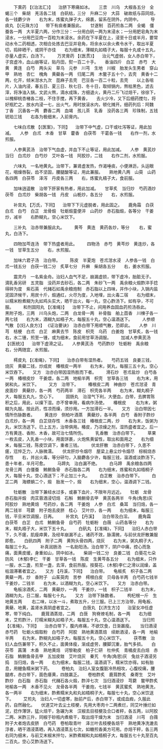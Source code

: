 <!-- { "loadSidebar": true } -->
　　下熏药 【《治法汇》】 　治脐下寒痛如冰。　　三柰　川乌　大椒各五分　全蝎三个　柴胡　羌活各二钱　白矾枯，三分　升麻二分　大蒜　破故纸与蒜同焙，各一钱麝少许　　右为末，炼蜜丸弹子大，绵裹，留系在阴外，内阴中。
　　导痰丸 【《元珠方》】 　带下有痰者兼服此。　　廿遂制　百药煎各二两　全蝎　僵蚕各一两　大半夏六两，分作三分：一分用白矾一两为末浸水；一分用肥皂角为末浸水，一分用巴豆肉一百粒为末浸水。余药在下半夏在上，浸至十日或半月，要常动水令二药相透，次相合处拣去巴豆并皂角，将余水以余火煮令水干，取出半夏切，捣碎晒干，或阴干亦佳　　右为细末，薄糊丸如梧子大，每服十丸或十五丸，亦量人虚实，白汤下。
　　万灵膏药 【《医贯》】 　治元气虚弱，女人赤白带下，子宫虚冷，血山崩等证，贴丹田，熨一百二十手。　　香油四斤　白芷　赤芍　大黄　黄连　白芍　两头尖　草乌　元参　川芎　生地　川椒　胎发头生男者　穿山甲　熟地　杏仁　槐角　黄蘗各一两　归尾二两　木鳖子五十个，去壳　黄香十二两，化开，倾米泔水九次　萞麻子去壳　巴豆各一百二十粒，去壳　　以上各咀片，入油内浸，春五日、夏三日、秋七日、冬十日，取倾锅内，熬枯黑色，滤去滓，将净油入锅，文武火熬，滴水成珠，方细退火，黄丹二斤飞过焙干，徐徐下，以槐柳桃杏楮各二枝，不住手搅，再下黄香，　　去火少冷，又下后细药搅匀，将好瓶贮之，放水内浸一七，出火气，用时放滚水内，顿化摊开。细药列后：阿魏　丁香　沉香各一两　麝香二两　血竭　孩儿茶　乳香　没药各三两　珍珠制，五钱　琥珀三钱　　右各为极细末，入前膏内。

　　七味白朮散 【《医案》，下同】 　治带下中气虚，口干或吐泻等证，用此加减。　　人参　白朮　木香　甘草　藿香　白茯苓　干葛各一钱　　右作一剂，水煎服。

　　人参黄芪汤　治带下气血虚，并血下不止等证，用此加减。　　人参　黄芪炒　当归　白朮炒　白芍炒　艾叶各一钱　阿胶炒，二钱　　右作二剂，水煎服。

　　六味丸　一名地黄丸。治带下，兼肾虚发热，作渴唾痰，小便淋沥，头运眼花，咽燥唇裂，齿不坚固，腰腿酸等证，用此兼服。　　熟地黄八两　山萸　山药各四两　白茯苓　泽泻　丹皮各三两　　右，炼蜜丸梧子大，食前服。

　　加味逍遥散　治带下肝家有热者，用此加减。　　甘草炙　当归炒　芍药酒炒　茯苓　白朮炒　柴胡各一钱　丹皮　山栀炒，各五分　　右，水煎服。

　　补宫丸 【万氏，下同】 　治带下下元虚脱者，用此固之。　　鹿角霜　白茯　白朮　白芍　白芷　龙骨煅　牡蛎煅童便淬　山药炒　赤石脂煅，各等分　干姜炒，减半　　右酢糊丸，空心米饮下。

　　三补丸　治赤带兼服此丸。
　　黄芩　黄连　黄药各炒，等分
　　右，蜜丸，白汤下。

　　四物加芩连汤　带下热盛者用此。
　　四物汤　赤芍　黄芩炒　黄连炒，各一钱　甘草生五分　　右，水煎服。

　　加味六君子汤　治白带。
　　陈皮　半夏炮　苍朮泔水浸　人参各一钱　白朮一钱五分　白茯一钱二分　炙草七分　升麻　柴胡各五分　　右，姜水煎服。

　　震灵丹　一名紫金舟。治妇人血气不足，崩漏虚损，带下虚冷，胎脏无子。　　滴乳香另研　五灵脂　没药并去砂石，各二两　朱砂飞一两　禹余粮火煅酢淬手捻得碎为度　紫石英　代赭石如禹余粮炮制　赤石脂以上四味，并作小块，入锅内盐泥固济候干，用炭十斤，煅通红，火尽为度，入地埋，出火毒二宿　　右为细末，以糯米粉煮糊为丸如鸡头实大，晒干出火，每一丸，空心酢汤下。如有孕，不可服。
　　和剂固阳丸 【《准绳》】 　治带下不止，间用养血固血药煎汤吞此。　　黑附子炮，三两　川乌头炮，二两　白龙骨一两　补骨脂　舶上茴香　川楝子各一两七钱　　右为末，酒糊九如梧子大，每服五十丸，空心温酒送下。
　　人参顺气散 【《妇人良方》】 《证治要诀》　治赤白带下用顺气散，恐即此。　　人参　川芎　桔梗　白朮　白芷　麻黄去节　陈皮　枳壳　乌药　白姜炮　甘草炙，各一钱　　右，水二锺，煎至一锺，或为细末，食前用甘草汤调服。
　　加减人参黄芪汤 【《医统》】 　治带下虚滑之证。　　人参黄芪汤　芍药酢炒　牡蛎粉　禹余粮　　右，分两随宜，水煎服。

　　樗皮丸 【《准绳》，下同】 　治赤白带有湿热者。　　芍药五钱　良姜三钱，烧灰　黄蘗二钱，炒成炭　椿根皮一两半　　右为末，粥丸，每服三五十丸，空心米饮吞下。　　又方　治亦白带因湿热胜而下者。
　　滑石炒　苍朮盐炒　白芍各一两　椿根皮炒　干姜煨，各二两　地榆半两　枳壳　甘草各三钱　　右为末，用粥和丸，米饮下。
　　又方　治带下。
　　椿根皮二两　神曲炒　苍朮泔浸　青皮面炒　黄蘗炒，各一两　芍药两半　滑石　枳壳各半两　　右为末，糊丸桐子大，每服五丸九，空心下。
　　固肠丸　治湿气下利，大便血，白带，去脾胃陈积之后，用此，以燥下湿。亦不曾单用，看病作汤使。　　椿根皮
　　右为末，粥糊为丸服。按此药，性凉而燥，须炒用。一方加滑石一半。　　又方　治白带因七情所伤脉数者。
　　黄连炒　侧柏叶酒蒸　黄蘗炒，各半两　白芍　香附子酢炒　白朮炒，各一两　白芷烧存性　木香各三钱　椿根皮二两，炒　　右为末，饭粥为丸，米饮汤送下。已上五方，治带俱用。椿皮，乃凉燥之剂，湿热盛者宜之。后一方有黄连、香附、木香，故可治七情所伤。
　　乳香散　治赤白带下。
　　草果一枚去皮，入乳香一小块，用面饼裹，火炮焦黄留性，取出和面用之　　右为细末，每服二钱，陈皮饮调下，重者三钱。
　　伏龙肝散　治赤白带下，久患不瘥，尩悴乏力，人脉微濡。　　伏龙肝炒令烟尽　屋梁上悬尘炒令烟尽　棕榈烧赤存性　　右，并出火毒，等分研匀，入脑麝各少许，每服三钱，温酒或淡酢汤下。患十年者，半月可愈。
　　马蹄丸　治白漏不绝。
　　白马蹄　禹余粮各四两　龙骨三两　白僵蚕　鰞鲗鱼骨　赤石脂各二两　　右为细末，炼蜜和丸如梧桐子大，每服十丸，空心酒送下；不止加三十丸。
　　白芷散　治赤白带下。
　　白芷二两　海螵蛸二个，煅　胎发一个，煅　　右为细末，空心，温酒调下二钱。

　　牡蛎散　治带下兼经水过多，或暴下血片，不限年月远近。　　牡蛎　龙骨　赤石脂并煅　肉苁蓉酒浸切焙　石斛　鰞鲗骨去甲　黄芪各两半　牛角(角思)灰　阿胶炒　熟地黄焙　芍药炒，各二两　干姜炮　人参　白朮　桑耳　当归焙，各一两二钱半　芎藭　附子炮去皮脐　桂心　艾叶炒，各一两　　右为细末，每服三钱，平旦米饮调服，日再。
　　补宫丸 【丹溪】 　治白带及白淫。　　鹿角霜　白茯苓　白芷　白朮　鰞鲗鱼骨　自芍药　牡蛎粉　白薇　山药各等分　　右为末，糊丸梧子大，米饮下五十丸。
　　白矾丸 【《准绳》，下同】 　治妇人赤白带下，久不瘥，肌瘦瘁黄，及经年崩漏不止，诸药不效，脉濡微，与前伏龙肝散兼服即愈。　　白矾四两　附子二两　黄狗头骨四两，烧灰　　右为末，粥丸桐子大，每服三十丸。
　　补真润肠汤　一名助阳汤。治白带下，阴户中痛，控心而急痛，面黄皮缓，身重如山，阴中如冰。　　柴胡一钱二分　良姜二钱　白葵花七朵　防风　(木郁)李仁　干姜　甘草各一钱　陈皮　生黄芩各五分　　右为细末，只作一服，水二盏，煎至一盏，去滓，食前热服。按葵花、(木郁)李仁之滑以润燥，盖枯涸滞著者宜之。　　又方 【丹溪，下同】 　治白带。　　龟板炙　枳子各二两　黄蘗一两，炒　香附子　山茱萸肉　苦参　樗根白皮　贝母各半两　白芍药七钱半　干姜炒，二钱半　　右为末，以酒糊为丸，空心米饮下。　　又方　治赤白带。
　　龟板涂酒炙，二两　黄蘗炒，一两　干姜炒，一钱　枳子二钱半　　右为末，酒糊为丸，日二服，每服七十丸。　　又方　治带下脉数者。
　　枸杞根一斤　生地黄五两
　　右二味，以水一斗，煮取五升，分三服。已上三方治带，用龟板、黄蘗、地黄，盖肾水真阴虚者宜之。
　　白蔹丸 【《济生方》】 　治室女冲任虚寒，带下纯白。　　鹿茸酒蒸焙，二两　白蔹　狗脊燎毛制，各一两　　右为细末，艾煎酢汁，打糯米糊丸如梧子大，每服五十丸，空心温酒送下。
　　当归煎 【《准绳》，下同】 　治赤白带下，腹内疼痛，不欲饮食，日渐羸瘦。　　当归酒浸　赤芍药　牡蛎火煅取粉　白芍药　阿胶　熟地黄酒蒸焙　续断酒浸，各一两　地榆半两　　右为末，酢糊丸如梧子大，每服五十丸，空心米饮下。
　　茯苓散　治妇人血伤兼带下，积久不止，面黄体瘦，渐成虚劳，腰脚沉重，胎气多损。　　白茯苓　菖蒲　木香　熟地黄焙　诃黎勒皮　柏子仁研　杜仲炙　青橘皮去白焙　赤石脂　鰞鲗鱼骨去甲　五加皮銼　艾叶烧灰　秦艽　牛角(角思)灰　兔丝子酒浸另捣　当归焙，各一两　　右为细末，每服二钱，温酒调下，糯米饮亦得。如有胎息，用鲤鱼糯米粥下药。
　　卷柏丸　治妇人室女腹脏冷热相攻，心腹绞痛，腰腿疼，赤白带下，面色痿黄，四肢羸乏。　　卷柏酢炙　鹿茸酢炙　桑寄生　艾叶酢炒　白石脂　赤石脂　代赭石各火煅，酢淬七次　当归酒浸炒　芎藭　鳖甲酢炙　地榆各一两　木香不见火　龙骨各半两　干姜炮，七钱半　黄芪蜜炙　熟地黄洗，各一两半　　右为细末，酢煮糯米丸和丸如梧桐子大，每服七十丸，空心米饮送下。
　　艾煎丸　治妇人一切虚寒，胎前产后，赤白带下，或成血瘕，久服此药，自然融化。　　伏道艾叶去尘土枝梗，先用大枣肉十二两煮烂，同艾叶捶烂如泥，捻作薄饼，猛火焙干，急碾为末　汉椒去目枝梗及合口者秤，各五两，以阿胶二两、米酢三升，同椒于砂瓶内煮极干，取出焙干燥为末　当归酒浸　川芎　白薇　附子大者炮去皮脐　白芍药　卷柏取青叶　泽兰叶去枝梗各焙干　熟地黄净洗漉去浮者，晒干酒浸蒸晒，再入酒浸蒸五七次，如糖煎香美方可用。亦焙干秤，各三两　　右同为细末，与前艾末椒末拌匀，米酢煮糊和丸如梧桐子大，每服五七十丸至百丸二百丸，空心艾酢汤送下。
